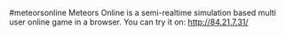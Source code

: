 #meteorsonline
Meteors Online is a semi-realtime simulation based multi user online game in a browser.
You can try it on: http://84.21.7.31/
